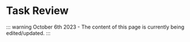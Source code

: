 # Task Review

::: warning
October 6th 2023 - The content of this page is currently being edited/updated.
:::